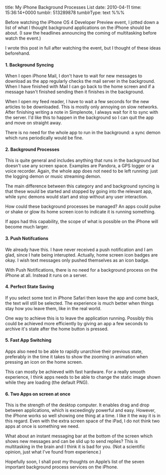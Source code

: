 title: My iPhone Background Processes List
date: 2010-04-11
time: 15:36:14+0000
tumblr: 513289878
tumblrType: text
%%%

Before watching the iPhone OS 4 Developer Preview event, I jotted down a list of what I thought background applications on the iPhone should be about. (I saw the headlines announcing the coming of multitasking before watch the event.)

I wrote this post in full after watching the event, but I thought of these ideas beforehand. 

#### 1. Background Syncing

When I open iPhone Mail, I don't have to wait for new messages to download as the app regularly checks the mail server in the background. When I have finished with Mail I can go back to the home screen and if a message hasn't finished sending then it finishes in the background. 

When I open my feed reader, I have to wait a few seconds for the new articles to be downloaded. This is mostly only annoying on slow networks. After finishing writing a note in Simplenote, I always wait for it to sync with the server. I'd like this to happen in the background so I can quit the app and move on straight away. 

There is no need for the whole app to run in the background: a sync demon which runs periodically would be fine.  

#### 2. Background Processes

This is quite general and includes anything that runs in the background but doesn't use any screen space. Examples are Pandora, a GPS logger or a voice recorder. Again, the whole app does not need to be left running: just the logging demon or music streaming demon. 

The main difference between this category and and background syncing is that these would be started and stopped by going into the relevant app, while sync demons would start and stop without any user interaction. 

How could these background processes be managed? An apps could pulse or shake or glow its home screen icon to indicate it is running something.

If apps had this capability, the scope of what is possible on the iPhone will become much larger.

#### 3. Push Notifcations

We already have this. I have never received a push notification and I am glad, since I hate being interupted. Actually, home screen icon badges are okay. I wish text messages only pushed themselves as an icon badge. 

With Push Notifications, there is no need for a background process on the iPhone at all. Instead it runs on a server. 

#### 4. Perfect State Saving

If you select some text in iPhone Safari then leave the app and come back, the text will still be selected. The experience is much better when things stay how you leave them, like in the real world. 

One way to achieve this is to leave the application running. Possibly this could be achieved more efficiently by giving an app a few seconds to archive it's state after the home button is pressed. 

#### 5. Fast App Switching

Apps also need to be able to rapidly unarchive their previous state, preferably in the time it takes to show the zooming in animation when pressing an icon on the home screen. 

This can mostly be achieved with fast hardware. For a really smooth experience, I think apps needs to be able to change the static image shown while they are loading (the default PNG). 
 
#### 6. Two Apps on screen at once

This is the strength of the desktop computer. It enables drag and drop between applications, which is exceedingly powerful and easy. However, the iPhone works so well showing one thing at a time. I like it the way it is in this regard. Even with the extra screen space of the iPad, I do not think two apps at once is something we need. 

What about an instant messaging bar at the bottom of the screen which shows new messages and can be slid up to send replies? This is multitasking in the brain and I think it is bad for you. (Not a scientific opinion, just what I've found from experience.)

Hopefully soon, I shall post my thoughts on Apple’s list of the seven important background process services on the iPhone. 
